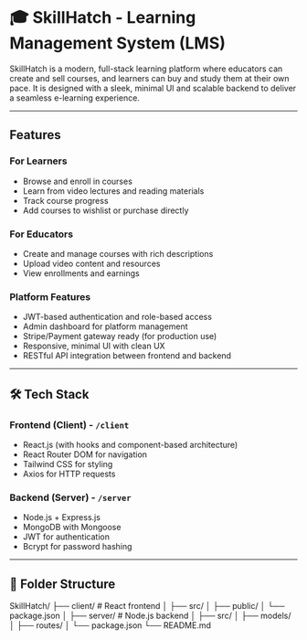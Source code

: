 # 🎓 SkillHatch - Learning Management System (LMS)

SkillHatch is a modern, full-stack learning platform where educators can create and sell courses, and learners can buy and study them at their own pace. It is designed with a sleek, minimal UI and scalable backend to deliver a seamless e-learning experience.

---

## Features

###  For Learners
- Browse and enroll in courses
- Learn from video lectures and reading materials
- Track course progress
- Add courses to wishlist or purchase directly

###  For Educators
- Create and manage courses with rich descriptions
- Upload video content and resources
- View enrollments and earnings

### Platform Features
- JWT-based authentication and role-based access
- Admin dashboard for platform management
- Stripe/Payment gateway ready (for production use)
- Responsive, minimal UI with clean UX
- RESTful API integration between frontend and backend

---

## 🛠️ Tech Stack

### Frontend (Client) - `/client`
- React.js (with hooks and component-based architecture)
- React Router DOM for navigation
- Tailwind CSS for styling
- Axios for HTTP requests

### Backend (Server) - `/server`
- Node.js + Express.js
- MongoDB with Mongoose
- JWT for authentication
- Bcrypt for password hashing

---

## 📁 Folder Structure

SkillHatch/
├── client/ # React frontend
│ ├── src/
│ ├── public/
│ └── package.json
│
├── server/ # Node.js backend
│ ├── src/
│ ├── models/
│ ├── routes/
│ └── package.json
└── README.md
